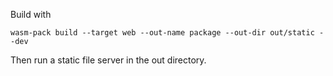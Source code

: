 Build with 
````
wasm-pack build --target web --out-name package --out-dir out/static --dev
````

Then run a static file server in the out directory.
